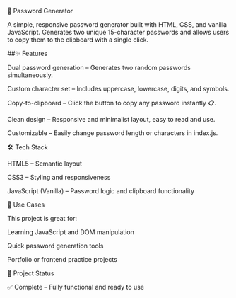 🔑 Password Generator

A simple, responsive password generator built with HTML, CSS, and vanilla JavaScript.
Generates two unique 15-character passwords and allows users to copy them to the clipboard with a single click.

##✨ Features

Dual password generation – Generates two random passwords simultaneously.

Custom character set – Includes uppercase, lowercase, digits, and symbols.

Copy-to-clipboard – Click the button to copy any password instantly 📋.

Clean design – Responsive and minimalist layout, easy to read and use.

Customizable – Easily change password length or characters in index.js.

🛠️ Tech Stack

HTML5 – Semantic layout

CSS3 – Styling and responsiveness

JavaScript (Vanilla) – Password logic and clipboard functionality

🚀 Use Cases

This project is great for:

Learning JavaScript and DOM manipulation

Quick password generation tools

Portfolio or frontend practice projects

📂 Project Status

✅ Complete – Fully functional and ready to use

